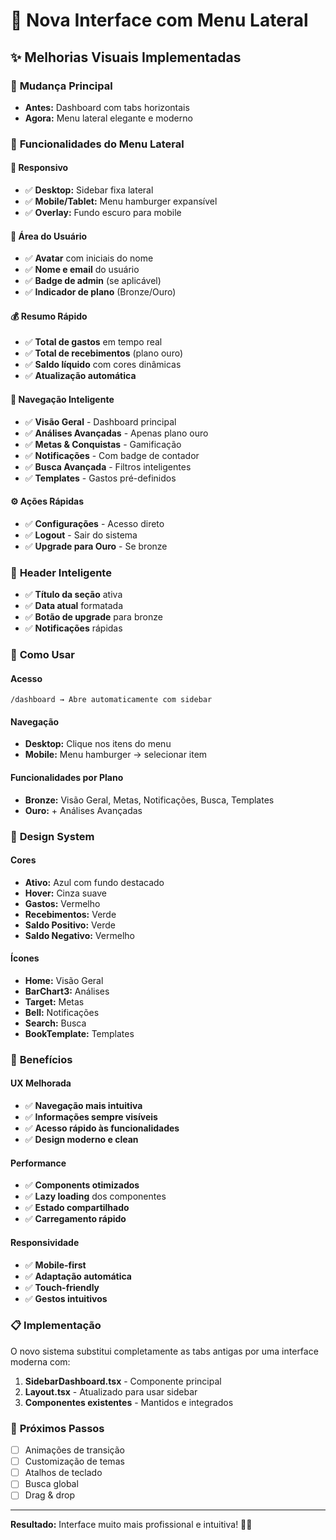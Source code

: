 # 🎨 Nova Interface com Menu Lateral

## ✨ Melhorias Visuais Implementadas

### 🔄 **Mudança Principal**
- **Antes:** Dashboard com tabs horizontais 
- **Agora:** Menu lateral elegante e moderno

### 🚀 **Funcionalidades do Menu Lateral**

#### **📱 Responsivo**
- ✅ **Desktop:** Sidebar fixa lateral
- ✅ **Mobile/Tablet:** Menu hamburger expansível  
- ✅ **Overlay:** Fundo escuro para mobile

#### **👤 Área do Usuário**
- ✅ **Avatar** com iniciais do nome
- ✅ **Nome e email** do usuário
- ✅ **Badge de admin** (se aplicável)
- ✅ **Indicador de plano** (Bronze/Ouro)

#### **💰 Resumo Rápido**
- ✅ **Total de gastos** em tempo real
- ✅ **Total de recebimentos** (plano ouro)
- ✅ **Saldo líquido** com cores dinâmicas
- ✅ **Atualização automática**

#### **🧭 Navegação Inteligente**
- ✅ **Visão Geral** - Dashboard principal
- ✅ **Análises Avançadas** - Apenas plano ouro
- ✅ **Metas & Conquistas** - Gamificação
- ✅ **Notificações** - Com badge de contador
- ✅ **Busca Avançada** - Filtros inteligentes
- ✅ **Templates** - Gastos pré-definidos

#### **⚙️ Ações Rápidas**
- ✅ **Configurações** - Acesso direto
- ✅ **Logout** - Sair do sistema
- ✅ **Upgrade para Ouro** - Se bronze

### 🎯 **Header Inteligente**
- ✅ **Título da seção** ativa
- ✅ **Data atual** formatada
- ✅ **Botão de upgrade** para bronze
- ✅ **Notificações** rápidas

### 🔧 **Como Usar**

#### **Acesso**
```
/dashboard → Abre automaticamente com sidebar
```

#### **Navegação**
- **Desktop:** Clique nos itens do menu
- **Mobile:** Menu hamburger → selecionar item

#### **Funcionalidades por Plano**
- **Bronze:** Visão Geral, Metas, Notificações, Busca, Templates
- **Ouro:** + Análises Avançadas

### 🎨 **Design System**

#### **Cores**
- **Ativo:** Azul com fundo destacado
- **Hover:** Cinza suave
- **Gastos:** Vermelho
- **Recebimentos:** Verde
- **Saldo Positivo:** Verde
- **Saldo Negativo:** Vermelho

#### **Ícones**
- **Home:** Visão Geral
- **BarChart3:** Análises  
- **Target:** Metas
- **Bell:** Notificações
- **Search:** Busca
- **BookTemplate:** Templates

### 🚀 **Benefícios**

#### **UX Melhorada**
- ✅ **Navegação mais intuitiva**
- ✅ **Informações sempre visíveis**
- ✅ **Acesso rápido às funcionalidades**
- ✅ **Design moderno e clean**

#### **Performance**
- ✅ **Components otimizados**
- ✅ **Lazy loading** dos componentes
- ✅ **Estado compartilhado**
- ✅ **Carregamento rápido**

#### **Responsividade**
- ✅ **Mobile-first**
- ✅ **Adaptação automática**
- ✅ **Touch-friendly**
- ✅ **Gestos intuitivos**

### 📋 **Implementação**

O novo sistema substitui completamente as tabs antigas por uma interface moderna com:

1. **SidebarDashboard.tsx** - Componente principal
2. **Layout.tsx** - Atualizado para usar sidebar  
3. **Componentes existentes** - Mantidos e integrados

### 🎯 **Próximos Passos**

- [ ] Animações de transição
- [ ] Customização de temas
- [ ] Atalhos de teclado
- [ ] Busca global
- [ ] Drag & drop

---

**Resultado:** Interface muito mais profissional e intuitiva! 🚀✨ 